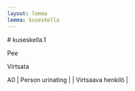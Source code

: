 ```yaml
---
layout: lemma
lemma: kuseskella
---
```


<div class="sense">
# <span class="sensename">kuseskella.1</span>

<span class="description">Pee</span>



<span class="description">Virtsata</span>



A0 | Person urinating |   | Virtsaava henkilö |  

</div>

